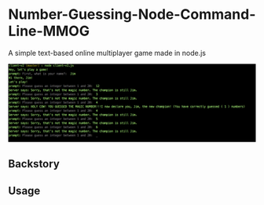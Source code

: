 # Number-Guessing-Node-Command-Line-MMOG
A simple text-based online multiplayer game made in node.js 


<img src="./Number-Guessing-Game-Screenshot.png" width="800px"/>


## Backstory


## Usage




